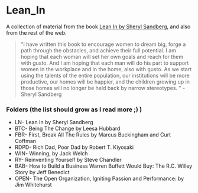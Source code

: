# Lean_In
A collection of material from the book [Lean In by Sheryl Sandberg](http://leanin.org/book/), and also from the rest of the web.

> "I have written this book to encourage women to dream big, forge a path through the obstacles, and
achieve their full potential. I am hoping that each woman will set her own goals and reach for them
with gusto. And I am hoping that each man will do his part to support women in the workplace and in
the home, also with gusto. As we start using the talents of the entire population, our institutions will be
more productive, our homes will be happier, and the children growing up in those homes will no
longer be held back by narrow stereotypes. " -Sheryl Sandberg

### Folders (the list should grow as I read more ;) )
- LN- Lean In by Sheryl Sandberg
- BTC- Being The Change by Leesa Hubbard
- FBR- First, Break All The Rules by Marcus Buckingham and Curt Coffman
- RDPD- Rich Dad, Poor Dad by Robert T. Kiyosaki
- WIN- Winning, by Jack Welch
- RY- Reinventing Yourself by Steve Chandler
- BAB- How to Build a Business Warren Buffett Would Buy: The R.C. Willey Story by Jeff Benedict
- OPEN- The Open Organization, Igniting Passion and Performance:
by Jim Whitehurst
